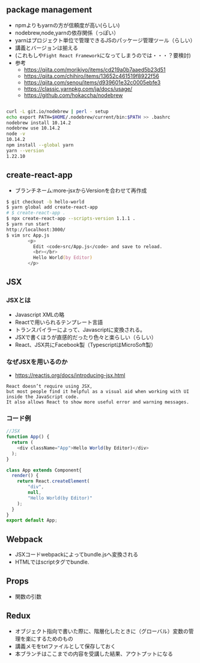 ## package management
- npmよりもyarnの方が信頼度が高い(らしい)
- nodebrew,node,yarnの依存関係（っぽい）
- yarnはプロジェクト単位で管理できるJSのパッケージ管理ツール（らしい）
- 講義とバージョンは揃える
- (これもしや`Fight React Framework`になってしまうのでは・・・？要検討)
- 参考
  - https://qiita.com/morikiyo/items/cd219a0b7aaed5b23d51
  - https://qiita.com/chihiro/items/13652c461519f8922f56
  - https://qiita.com/senou/items/d939601e32c0005ebfe3
  - https://classic.yarnpkg.com/ja/docs/usage/
  - https://github.com/hokaccha/nodebrew

```zsh

curl -L git.io/nodebrew | perl - setup
echo export PATH=$HOME/.nodebrew/current/bin:$PATH >> .bashrc
nodebrew install 10.14.2
nodebrew use 10.14.2
node -v
10.14.2
npm install --global yarn
yarn --version
1.22.10

```

## create-react-app
- ブランチネーム:more-jsxからVersionを合わせて再作成
```zsh
$ git checkout -b hello-world
$ yarn global add create-react-app
# $ create-react-app .
$ npx create-react-app --scripts-version 1.1.1 .
$ yarn run start 
http://localhost:3000/
$ vim src App.js
        <p>
          Edit <code>src/App.js</code> and save to reload.
          <br></br>
          Hello World(by Editor)
        </p>
```


## JSX
### JSXとは
- Javascript XMLの略
- Reactで用いられるテンプレート言語
- トランスパイラーによって、Javascriptに変換される。
- JSXで書くほうが直感的だったり色々と楽らしい（らしい）
- React、JSX共にFacebook製（TypescriptはMicroSoft製）

### なぜJSXを用いるのか
- https://reactjs.org/docs/introducing-jsx.html
```
React doesn’t require using JSX, 
but most people find it helpful as a visual aid when working with UI inside the JavaScript code. 
It also allows React to show more useful error and warning messages.
```

### コード例
```js
//JSX
function App() {
  return (
    <div className="App">Hello World(by Editor)</div>
  );
}

class App extends Component{
  render() {
    return React.createElement(
        "div",
        null,
        "Hello World(by Editor)"
    );
  }
}
export default App;
```

## Webpack 
- JSXコードwebpackによってbundle.jsへ変換される
- HTMLではscriptタグでbundle.

## Props
- 関数の引数


## Redux
- オブジェクト指向で書いた際に、階層化したときに（グローバル）変数の管理を楽にするためのもの
- 講義メモをtxtファイルとして保存しておく
- 本ブランチはここまでの内容を受講した結果、アウトプットになる

